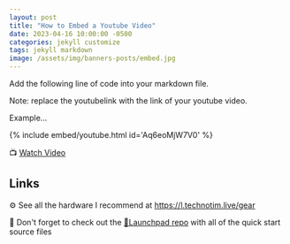 ```yaml
---
layout: post
title: "How to Embed a Youtube Video"
date: 2023-04-16 10:00:00 -0500
categories: jekyll customize
tags: jekyll markdown
image: /assets/img/banners-posts/embed.jpg
---
```


Add the following line of code into your markdown file.

Note: replace the youtubelink with the link of your youtube video.

Example...

{% include embed/youtube.html id='Aq6eoMjW7V0' %}

📺 [Watch Video](https://www.youtube.com/watch?v=Aq6eoMjW7V0)

## Links

⚙️ See all the hardware I recommend at <https://l.technotim.live/gear>

🚀 Don't forget to check out the [🚀Launchpad repo](https://l.technotim.live/quick-start) with all of the quick start source files
